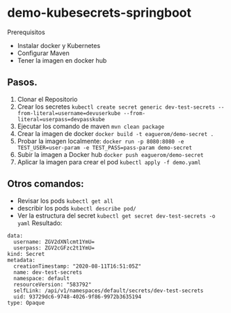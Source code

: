 # demo-kubesecrets-springboot

Prerequisitos 
- Instalar docker y Kubernetes
- Configurar Maven
- Tener la imagen en docker hub


## Pasos. 

1. Clonar el Repositorio
2. Crear los secretes `kubectl create secret generic dev-test-secrets --from-literal=username=devuserkube --from-literal=userpass=devpasskube`
3. Ejecutar los comando de maven `mvn clean package`
4. Crear la imagen de docker `docker build -t eaguerom/demo-secret .`
5. Probar la imagen localmente: `docker run -p 8080:8080 -e TEST_USER=user-param -e TEST_PASS=pass-param demo-secret`
6. Subir la imagen a Docker hub `docker push eaguerom/demo-secret`
7. Aplicar la imagen para crear el pod `kubectl apply -f demo.yaml`

## Otros comandos: 

- Revisar los pods `kubectl get all`
- describir los pods `kubectl describe pod/`
- Ver la estructura del secret `kubectl get secret dev-test-secrets -o yaml`
Resultado:

```apiVersion: v1
data:
  username: ZGV2dXNlcmt1YmU=
  userpass: ZGV2cGFzc2t1YmU=
kind: Secret
metadata:
  creationTimestamp: "2020-08-11T16:51:05Z"
  name: dev-test-secrets
  namespace: default
  resourceVersion: "583792"
  selfLink: /api/v1/namespaces/default/secrets/dev-test-secrets
  uid: 93729dc6-9748-4026-9f86-9972b3635194
type: Opaque
```
